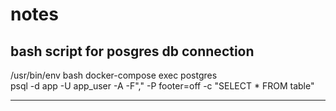 # notes

## bash script for posgres db connection
/usr/bin/env bash
docker-compose exec postgres  \
psql -d app -U app_user -A -F"," -P footer=off -c "SELECT * FROM table"

________________________________________
